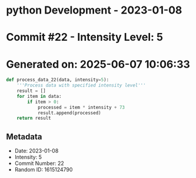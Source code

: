 ﻿# python Development - 2023-01-08
# Commit #22 - Intensity Level: 5
# Generated on: 2025-06-07 10:06:33
```python
def process_data_22(data, intensity=5):
    '''Process data with specified intensity level'''
    result = []
    for item in data:
        if item > 0:
            processed = item * intensity + 73
            result.append(processed)
    return result
```
## Metadata
- Date: 2023-01-08
- Intensity: 5
- Commit Number: 22
- Random ID: 1615124790
